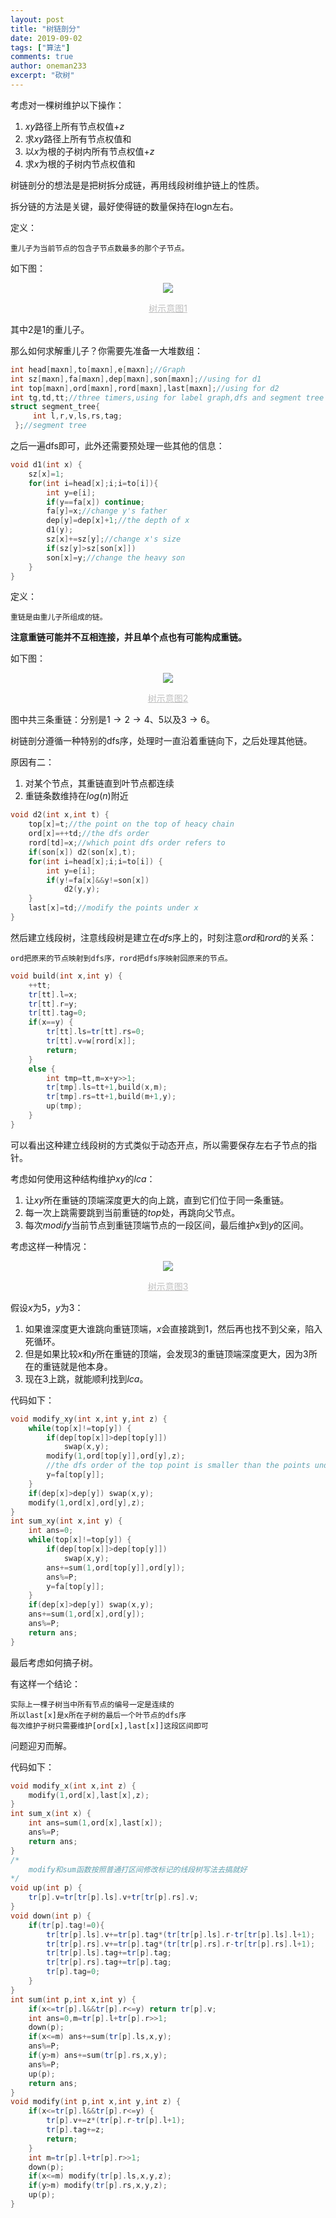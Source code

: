 ```yaml
---
layout: post
title: "树链剖分"
date: 2019-09-02
tags: ["算法"]
comments: true
author: oneman233
excerpt: "砍树"
---
```


考虑对一棵树维护以下操作：

1. $xy$路径上所有节点权值$+z$
2. 求$xy$路径上所有节点权值和
3. 以$x$为根的子树内所有节点权值$+z$
4. 求$x$为根的子树内节点权值和

树链剖分的想法是是把树拆分成链，再用线段树维护链上的性质。

拆分链的方法是关键，最好使得链的数量保持在logn左右。

定义：

    重儿子为当前节点的包含子节点数最多的那个子节点。

如下图：

<div align=center>
    <img src="../images/2019-09-02-ShuLianPouFen-1.png"/>
    <p style="font-size:14px;color:#C0C0C0;text-decoration:underline">
        树示意图1
    </p>
</div>

其中2是1的重儿子。

那么如何求解重儿子？你需要先准备一大堆数组：

```c++
int head[maxn],to[maxn],e[maxn];//Graph
int sz[maxn],fa[maxn],dep[maxn],son[maxn];//using for d1
int top[maxn],ord[maxn],rord[maxn],last[maxn];//using for d2
int tg,td,tt;//three timers,using for label graph,dfs and segment tree
struct segment_tree{
     int l,r,v,ls,rs,tag;
 };//segment tree
```

之后一遍dfs即可，此外还需要预处理一些其他的信息：

```c++
void d1(int x) {
    sz[x]=1;
    for(int i=head[x];i;i=to[i]){
        int y=e[i];
        if(y==fa[x]) continue;
        fa[y]=x;//change y's father
        dep[y]=dep[x]+1;//the depth of x
        d1(y);
        sz[x]+=sz[y];//change x's size
        if(sz[y]>sz[son[x]])
        son[x]=y;//change the heavy son
    }
}
```

定义：

    重链是由重儿子所组成的链。

**注意重链可能并不互相连接，并且单个点也有可能构成重链。**

如下图：

<div align=center>
    <img src="../images/2019-09-02-ShuLianPouFen-2.png"/>
    <p style="font-size:14px;color:#C0C0C0;text-decoration:underline">
        树示意图2
    </p>
</div>

图中共三条重链：分别是$1\rightarrow2\rightarrow4$、$5$以及$3\rightarrow6$。

树链剖分遵循一种特别的dfs序，处理时一直沿着重链向下，之后处理其他链。

原因有二：

1. 对某个节点，其重链直到叶节点都连续
2. 重链条数维持在$log(n)$附近

```c++
void d2(int x,int t) {
    top[x]=t;//the point on the top of heacy chain
    ord[x]=++td;//the dfs order
    rord[td]=x;//which point dfs order refers to
    if(son[x]) d2(son[x],t);
    for(int i=head[x];i;i=to[i]) {
        int y=e[i];
        if(y!=fa[x]&&y!=son[x])
            d2(y,y);
    }
    last[x]=td;//modify the points under x
}
```

然后建立线段树，注意线段树是建立在$dfs$序上的，时刻注意$ord$和$rord$的关系：

    ord把原来的节点映射到dfs序，rord把dfs序映射回原来的节点。

```c++
void build(int x,int y) {
    ++tt;
    tr[tt].l=x;
    tr[tt].r=y;
    tr[tt].tag=0;
    if(x==y) {
        tr[tt].ls=tr[tt].rs=0;
        tr[tt].v=w[rord[x]];
        return;
    }
    else {
        int tmp=tt,m=x+y>>1;
        tr[tmp].ls=tt+1,build(x,m);
        tr[tmp].rs=tt+1,build(m+1,y);
        up(tmp);
    }
}
```

可以看出这种建立线段树的方式类似于动态开点，所以需要保存左右子节点的指针。

考虑如何使用这种结构维护$xy$的$lca$：

1. 让$xy$所在重链的顶端深度更大的向上跳，直到它们位于同一条重链。
2. 每一次上跳需要跳到当前重链的$top$处，再跳向父节点。
3. 每次$modify$当前节点到重链顶端节点的一段区间，最后维护$x$到$y$的区间。

考虑这样一种情况：

<div align=center>
    <img src="../images/2019-09-02-ShuLianPouFen-3.png"/>
    <p style="font-size:14px;color:#C0C0C0;text-decoration:underline">
        树示意图3
    </p>
</div>

假设$x$为$5$，$y$为$3$：

1. 如果谁深度更大谁跳向重链顶端，$x$会直接跳到$1$，然后再也找不到父亲，陷入死循环。
2. 但是如果比较$x$和$y$所在重链的顶端，会发现$3$的重链顶端深度更大，因为$3$所在的重链就是他本身。
3. 现在$3$上跳，就能顺利找到$lca$。

代码如下：

```c++
void modify_xy(int x,int y,int z) {
    while(top[x]!=top[y]) {
        if(dep[top[x]]>dep[top[y]])
            swap(x,y);
        modify(1,ord[top[y]],ord[y],z);
        //the dfs order of the top point is smaller than the points under it
        y=fa[top[y]];
    }
    if(dep[x]>dep[y]) swap(x,y);
    modify(1,ord[x],ord[y],z);
}
int sum_xy(int x,int y) {
    int ans=0;
    while(top[x]!=top[y]) {
        if(dep[top[x]]>dep[top[y]])
            swap(x,y);
        ans+=sum(1,ord[top[y]],ord[y]);
        ans%=P;
        y=fa[top[y]];
    }
    if(dep[x]>dep[y]) swap(x,y);
    ans+=sum(1,ord[x],ord[y]);
    ans%=P;
    return ans;
}
```

最后考虑如何搞子树。

有这样一个结论：

    实际上一棵子树当中所有节点的编号一定是连续的
    所以last[x]是x所在子树的最后一个叶节点的dfs序
    每次维护子树只需要维护[ord[x],last[x]]这段区间即可

问题迎刃而解。

代码如下：

```c++
void modify_x(int x,int z) {
    modify(1,ord[x],last[x],z);
}
int sum_x(int x) {
    int ans=sum(1,ord[x],last[x]);
    ans%=P;
    return ans;
}
/*
    modify和sum函数按照普通打区间修改标记的线段树写法去搞就好
*/
void up(int p) {
    tr[p].v=tr[tr[p].ls].v+tr[tr[p].rs].v;
}
void down(int p) {
    if(tr[p].tag!=0){
        tr[tr[p].ls].v+=tr[p].tag*(tr[tr[p].ls].r-tr[tr[p].ls].l+1);
        tr[tr[p].rs].v+=tr[p].tag*(tr[tr[p].rs].r-tr[tr[p].rs].l+1);
        tr[tr[p].ls].tag+=tr[p].tag;
        tr[tr[p].rs].tag+=tr[p].tag;
        tr[p].tag=0;
    }
}
int sum(int p,int x,int y) {
    if(x<=tr[p].l&&tr[p].r<=y) return tr[p].v;
    int ans=0,m=tr[p].l+tr[p].r>>1;
    down(p);
    if(x<=m) ans+=sum(tr[p].ls,x,y);
    ans%=P;
    if(y>m) ans+=sum(tr[p].rs,x,y);
    ans%=P;
    up(p);
    return ans;
}
void modify(int p,int x,int y,int z) {
    if(x<=tr[p].l&&tr[p].r<=y) {
        tr[p].v+=z*(tr[p].r-tr[p].l+1);
        tr[p].tag+=z;
        return;
    }
    int m=tr[p].l+tr[p].r>>1;
    down(p);
    if(x<=m) modify(tr[p].ls,x,y,z);
    if(y>m) modify(tr[p].rs,x,y,z);
    up(p);
}
```